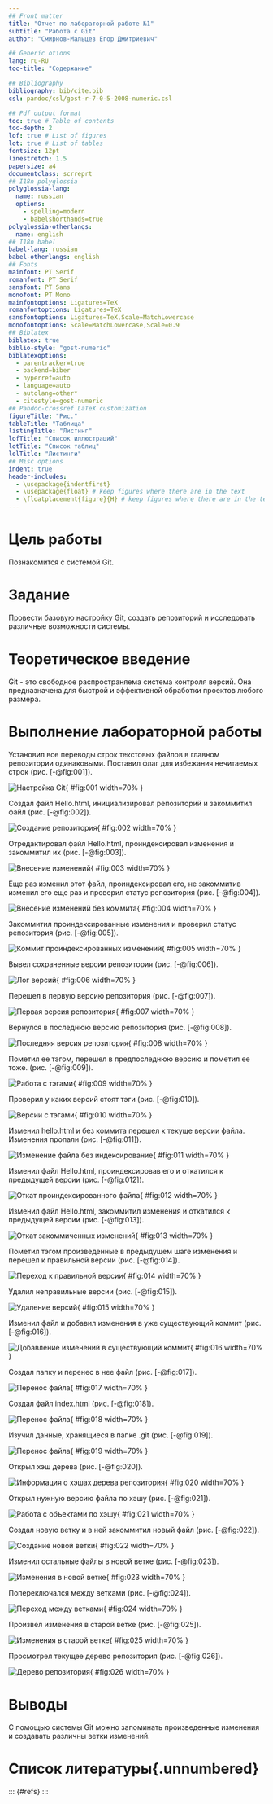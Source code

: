 ```yaml
---
## Front matter
title: "Отчет по лабораторной работе №1"
subtitle: "Работа с Git"
author: "Смирнов-Мальцев Егор Дмитриевич"

## Generic otions
lang: ru-RU
toc-title: "Содержание"

## Bibliography
bibliography: bib/cite.bib
csl: pandoc/csl/gost-r-7-0-5-2008-numeric.csl

## Pdf output format
toc: true # Table of contents
toc-depth: 2
lof: true # List of figures
lot: true # List of tables
fontsize: 12pt
linestretch: 1.5
papersize: a4
documentclass: scrreprt
## I18n polyglossia
polyglossia-lang:
  name: russian
  options:
	- spelling=modern
	- babelshorthands=true
polyglossia-otherlangs:
  name: english
## I18n babel
babel-lang: russian
babel-otherlangs: english
## Fonts
mainfont: PT Serif
romanfont: PT Serif
sansfont: PT Sans
monofont: PT Mono
mainfontoptions: Ligatures=TeX
romanfontoptions: Ligatures=TeX
sansfontoptions: Ligatures=TeX,Scale=MatchLowercase
monofontoptions: Scale=MatchLowercase,Scale=0.9
## Biblatex
biblatex: true
biblio-style: "gost-numeric"
biblatexoptions:
  - parentracker=true
  - backend=biber
  - hyperref=auto
  - language=auto
  - autolang=other*
  - citestyle=gost-numeric
## Pandoc-crossref LaTeX customization
figureTitle: "Рис."
tableTitle: "Таблица"
listingTitle: "Листинг"
lofTitle: "Список иллюстраций"
lotTitle: "Список таблиц"
lolTitle: "Листинги"
## Misc options
indent: true
header-includes:
  - \usepackage{indentfirst}
  - \usepackage{float} # keep figures where there are in the text
  - \floatplacement{figure}{H} # keep figures where there are in the text
---
```


# Цель работы

Познакомится с системой Git.

# Задание

Провести базовую настройку Git, создать репозиторий и исследовать различные возможности системы.

# Теоретическое введение

Git - это свободное распространяема система контроля версий. Она предназначена для быстрой и эффективной обработки проектов любого размера.

# Выполнение лабораторной работы

Установил все переводы строк текстовых файлов в главном репозитории одинаковыми. Поставил флаг для избежания нечитаемых строк (рис. [-@fig:001]).

![Настройка Git](image/1.png){ #fig:001 width=70% }

Создал файл Hello.html, инициализировал репозиторий и закоммитил файл (рис. [-@fig:002]).

![Создание репозитория](image/2.png){ #fig:002 width=70% }

Отредактировал файл Hello.html, проиндексировал изменения и закоммитил их (рис. [-@fig:003]).

![Внесение изменений](image/3.png){ #fig:003 width=70% }

Еще раз изменил этот файл, проиндексировал его, не закоммитив изменил его еще раз и проверил статус репозитория (рис. [-@fig:004]).

![Внесение изменений без коммита](image/4.png){ #fig:004 width=70% }

Закоммитил проиндексированные изменения и проверил статус репозитория (рис. [-@fig:005]).

![Коммит проиндексированных изменений](image/5.png){ #fig:005 width=70% }

Вывел сохраненные версии репозитория (рис. [-@fig:006]).

![Лог версий](image/6.png){ #fig:006 width=70% }

Перешел в первую версию репозитория (рис. [-@fig:007]).

![Первая версия репозитория](image/7.png){ #fig:007 width=70% }

Вернулся в последнюю версию репозитория (рис. [-@fig:008]).

![Последняя версия репозитория](image/8.png){ #fig:008 width=70% }

Пометил ее тэгом, перешел в предпоследнюю версию и пометил ее тоже. (рис. [-@fig:009]).

![Работа с тэгами](image/9.png){ #fig:009 width=70% }

Проверил у каких версий стоят тэги (рис. [-@fig:010]).

![Версии с тэгами](image/10.png){ #fig:010 width=70% }

Изменил hello.html и без коммита перешел к текуще версии файла. Изменения пропали (рис. [-@fig:011]).

![Изменение файла без индексирование](image/11.png){ #fig:011 width=70% }

Изменил файл Hello.html, проиндексировав его и откатился к предыдущей версии (рис. [-@fig:012]).

![Откат проиндексированного файла](image/12.png){ #fig:012 width=70% }

Изменил файл Hello.html, закоммитил изменения и откатился к предыдущей версии (рис. [-@fig:013]).

![Откат закоммиченных изменений](image/13.png){ #fig:013 width=70% }

Пометил тэгом произведенные в предыдущем шаге изменения и перешел к правильной версии (рис. [-@fig:014]).

![Переход к правильной версии](image/14.png){ #fig:014 width=70% }

Удалил неправильные версии (рис. [-@fig:015]).

![Удаление версий](image/15.png){ #fig:015 width=70% }

Изменил файл и добавил изменения в уже существующий коммит (рис. [-@fig:016]).

![Добавление изменений в существующий коммит](image/16.png){ #fig:016 width=70% }

Создал папку и перенес в нее файл (рис. [-@fig:017]).

![Перенос файла](image/17.png){ #fig:017 width=70% }

Создал файл index.html (рис. [-@fig:018]).

![Перенос файла](image/18.png){ #fig:018 width=70% }

Изучил данные, хранящиеся в папке .git (рис. [-@fig:019]).

![Перенос файла](image/19.png){ #fig:019 width=70% }

Открыл хэш дерева (рис. [-@fig:020]).

![Информация о хэшах дерева репозитория](image/20.png){ #fig:020 width=70% }

Открыл нужную версию файла по хэшу (рис. [-@fig:021]).

![Работа с объектами по хэшу](image/21.png){ #fig:021 width=70% }

Создал новую ветку и в ней закоммитил новый файл (рис. [-@fig:022]).

![Создание новой ветки](image/22.png){ #fig:022 width=70% }

Изменил остальные файлы в новой ветке (рис. [-@fig:023]).

![Изменения в новой ветке](image/23.png){ #fig:023 width=70% }

Попереключался между ветками (рис. [-@fig:024]).

![Переход между ветками](image/24.png){ #fig:024 width=70% }

Произвел изменения в старой ветке (рис. [-@fig:025]).

![Изменения в старой ветке](image/25.png){ #fig:025 width=70% }

Просмотрел текущее дерево репозитория (рис. [-@fig:026]).

![Дерево репозитория](image/26.png){ #fig:026 width=70% }

# Выводы

С помощью системы Git можно запоминать произведенные изменения и создавать различны ветки изменений.

# Список литературы{.unnumbered}

::: {#refs}
:::
